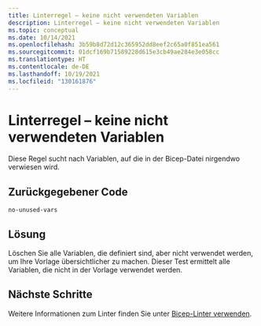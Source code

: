 ```yaml
---
title: Linterregel – keine nicht verwendeten Variablen
description: Linterregel – keine nicht verwendeten Variablen
ms.topic: conceptual
ms.date: 10/14/2021
ms.openlocfilehash: 3b59b8d72d12c365952dd8eef2c65a0f851ea561
ms.sourcegitcommit: 01dcf169b71589228d615e3cb49ae284e3e058cc
ms.translationtype: HT
ms.contentlocale: de-DE
ms.lasthandoff: 10/19/2021
ms.locfileid: "130161876"
---
```

# <a name="linter-rule---no-unused-variables"></a>Linterregel – keine nicht verwendeten Variablen

Diese Regel sucht nach Variablen, auf die in der Bicep-Datei nirgendwo verwiesen wird.

## <a name="returned-code"></a>Zurückgegebener Code

`no-unused-vars`

## <a name="solution"></a>Lösung

Löschen Sie alle Variablen, die definiert sind, aber nicht verwendet werden, um Ihre Vorlage übersichtlicher zu machen. Dieser Test ermittelt alle Variablen, die nicht in der Vorlage verwendet werden.

## <a name="next-steps"></a>Nächste Schritte

Weitere Informationen zum Linter finden Sie unter [Bicep-Linter verwenden](./linter.md).
